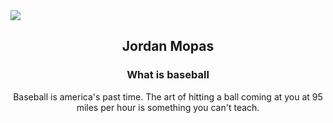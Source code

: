 <img src="http://scoringlive.net/pix/051314_StRoo_1290.jpg">
<html>
  <head>
    <meta charset="utf-8">
  </head>
  <body>
        <header>
      <h2>Jordan Mopas</h1>
          <h3>What is baseball</h2>
    Baseball is america's past time. The art of hitting a ball coming at you at 95 miles per hour is something you can't teach.
    
  
